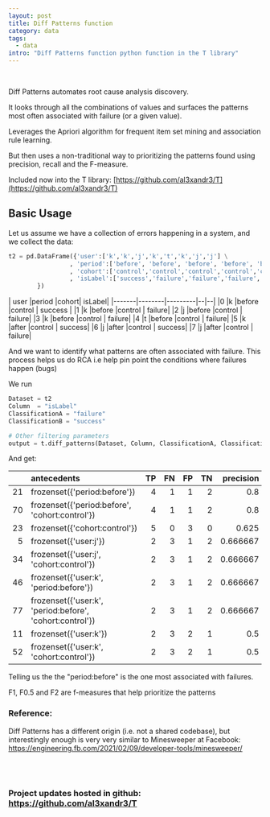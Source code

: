 ```yaml
---
layout: post
title: Diff Patterns function
category: data
tags:
  - data
intro: "Diff Patterns function python function in the T library"
---
```


<br>

Diff Patterns automates root cause analysis discovery.

It looks through all the combinations of values and surfaces the patterns most often associated with failure (or a given value).

Leverages the Apriori algorithm for frequent item set mining and association rule learning.

But then uses a non-traditional way to prioritizing the patterns found using precision, recall and the F-measure.

Included now into the T library: [https://github.com/al3xandr3/T](https://github.com/al3xandr3/T)


## Basic Usage

Let us assume we have a collection of errors happening in a system, and we collect the data: 

```python
t2 = pd.DataFrame({'user':['k','k','j','k','t','k','j','j'] \
                 , 'period':['before', 'before', 'before', 'before', 'before', 'after','after','after'] \
                 , 'cohort':['control','control','control','control','control','control','control','control'] \
                 , 'isLabel':['success','failure','failure','failure','failure','success','success','failure']         
        })
```

|	user	|period	|cohort|	isLabel|
|-------|--------|---------|--|--|
|0	|k	|before	|control |	success |
|1	|k	|before	|control |	failure|
|2	|j	|before	|control |	failure|
|3	|k	|before	|control	| failure|
|4	|t	|before	|control	| failure|
|5	|k	|after	|control	| success|
|6	|j	|after	|control	| success|
|7	|j	|after	|control	| failure|

And we want to identify what patterns are often associated with failure. This process helps us do RCA i.e help pin point the conditions where failures happen (bugs)

We run 

```python
Dataset = t2
Column  = "isLabel"
ClassificationA = "failure"
ClassificationB = "success"

# Other filtering parameters
output = t.diff_patterns(Dataset, Column, ClassificationA, ClassificationB)
```

And get: 


|    | antecedents                                              |   TP |   FN |   FP |   TN |   precision |   recall |   accuracy |       f1 |      f05 |       f2 |
|---:|:---------------------------------------------------------|-----:|-----:|-----:|-----:|------------:|---------:|-----------:|---------:|---------:|---------:|
| 21 | frozenset({'period:before'})                             |    4 |    1 |    1 |    2 |    0.8      |      0.8 |      0.75  | 0.8      | 0.8      | 0.8      |
| 70 | frozenset({'period:before', 'cohort:control'})           |    4 |    1 |    1 |    2 |    0.8      |      0.8 |      0.75  | 0.8      | 0.8      | 0.8      |
| 23 | frozenset({'cohort:control'})                            |    5 |    0 |    3 |    0 |    0.625    |      1   |      0.625 | 0.769231 | 0.675676 | 0.892857 |
|  5 | frozenset({'user:j'})                                    |    2 |    3 |    1 |    2 |    0.666667 |      0.4 |      0.5   | 0.5      | 0.588235 | 0.434783 |
| 34 | frozenset({'user:j', 'cohort:control'})                  |    2 |    3 |    1 |    2 |    0.666667 |      0.4 |      0.5   | 0.5      | 0.588235 | 0.434783 |
| 46 | frozenset({'user:k', 'period:before'})                   |    2 |    3 |    1 |    2 |    0.666667 |      0.4 |      0.5   | 0.5      | 0.588235 | 0.434783 |
| 77 | frozenset({'user:k', 'period:before', 'cohort:control'}) |    2 |    3 |    1 |    2 |    0.666667 |      0.4 |      0.5   | 0.5      | 0.588235 | 0.434783 |
| 11 | frozenset({'user:k'})                                    |    2 |    3 |    2 |    1 |    0.5      |      0.4 |      0.375 | 0.444444 | 0.47619  | 0.416667 |
| 52 | frozenset({'user:k', 'cohort:control'})                  |    2 |    3 |    2 |    1 |    0.5      |      0.4 |      0.375 | 0.444444 | 0.47619  | 0.416667 |


Telling us the the "period:before" is the one most associated with failures.

F1, F0.5 and F2 are f-measures that help prioritize the patterns

### Reference:

Diff Patterns has a different origin (i.e. not a shared codebase), but interestingly enough is very very similar to Minesweeper at Facebook: https://engineering.fb.com/2021/02/09/developer-tools/minesweeper/

<br>
<br>

### Project updates hosted in github: [https://github.com/al3xandr3/T ](https://github.com/al3xandr3/T )

<br>